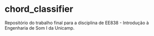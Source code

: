 # chord_classifier
Repositório do trabalho final para a disciplina de EE838 - Introdução à Engenharia de Som I da Unicamp.
